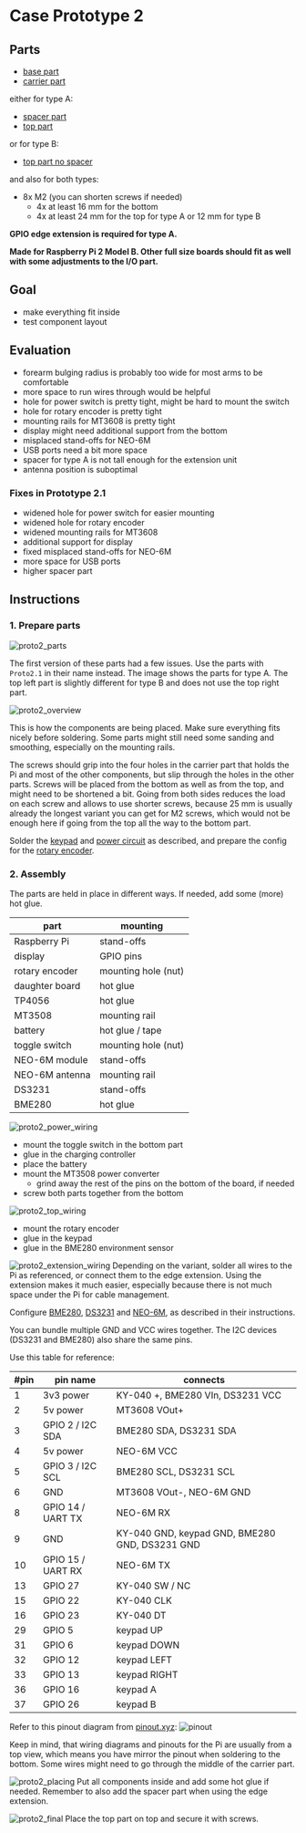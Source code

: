 Case Prototype 2
================

## Parts
* [base part](parts/Proto2.1-base.stl)
* [carrier part](parts/Proto2.1-carrier.stl)

either for type A:
* [spacer part](parts/Proto2.1-spacer.stl)
* [top part](parts/Proto2.1-top.stl)

or for type B:
* [top part no spacer](parts/Proto2.1-top-no-spacer.stl)

and also for both types:
* 8x M2 (you can shorten screws if needed)
  * 4x at least 16 mm for the bottom
  * 4x at least 24 mm for the top for type A or 12 mm for type B

**GPIO edge extension is required for type A.**

**Made for Raspberry Pi 2 Model B. Other full size boards should fit as well with some adjustments to the I/O part.**

## Goal

* make everything fit inside
* test component layout

## Evaluation

* forearm bulging radius is probably too wide for most arms to be comfortable
* more space to run wires through would be helpful
* hole for power switch is pretty tight, might be hard to mount the switch
* hole for rotary encoder is pretty tight
* mounting rails for MT3608 is pretty tight
* display might need additional support from the bottom
* misplaced stand-offs for NEO-6M
* USB ports need a bit more space
* spacer for type A is not tall enough for the extension unit
* antenna position is suboptimal

### Fixes in Prototype 2.1

* widened hole for power switch for easier mounting
* widened hole for rotary encoder
* widened mounting rails for MT3608
* additional support for display
* fixed misplaced stand-offs for NEO-6M
* more space for USB ports
* higher spacer part

## Instructions

### 1. Prepare parts

![proto2_parts](proto2_parts.jpg)

The first version of these parts had a few issues. Use the parts with ``Proto2.1`` in their name instead.
The image shows the parts for type A. The top left part is slightly different for type B and does not use the top right
part.

![proto2_overview](proto2_overview.jpg)

This is how the components are being placed. Make sure everything fits nicely before soldering. Some parts might still
need some sanding and smoothing, especially on the mounting rails.

The screws should grip into the four holes in the carrier part that holds the Pi and most of the other components, but
slip through the holes in the other parts. Screws will be placed from the bottom as well as from the top, and might need
to be shortened a bit. Going from both sides reduces the load on each screw and allows to use shorter screws, because
25 mm is usually already the longest variant you can get for M2 screws, which would not be enough here if going from the
top all the way to the bottom part.

Solder the [keypad](../keypad.md) and [power circuit](../power-circuit.md) as described, and prepare the config for the
[rotary encoder](../rotary-encoder.md).

### 2. Assembly

The parts are held in place in different ways. If needed, add some (more) hot glue.

| part           | mounting            |
|----------------|---------------------|
| Raspberry Pi   | stand-offs          |
| display        | GPIO pins           |
| rotary encoder | mounting hole (nut) |
| daughter board | hot glue            |
| TP4056         | hot glue            |
| MT3508         | mounting rail       |
| battery        | hot glue / tape     |
| toggle switch  | mounting hole (nut) | 
| NEO-6M module  | stand-offs          |
| NEO-6M antenna | mounting rail       |
| DS3231         | stand-offs          |
| BME280         | hot glue            |

![proto2_power_wiring](./proto2_power_wiring.jpg)
* mount the toggle switch in the bottom part
* glue in the charging controller
* place the battery
* mount the MT3508 power converter
  * grind away the rest of the pins on the bottom of the board, if needed
* screw both parts together from the bottom

![proto2_top_wiring](./proto2_top_wiring.jpg)
* mount the rotary encoder
* glue in the keypad
* glue in the BME280 environment sensor

![proto2_extension_wiring](./proto2_extension_wiring.jpg)
Depending on the variant, solder all wires to the Pi as referenced, or connect them to the edge extension. Using the
extension makes it much easier, especially because there is not much space under the Pi for cable management.

Configure [BME280](../BME280.md), [DS3231](../DS3231.md) and [NEO-6M](../NEO-6M.md), as described in their instructions.

You can bundle multiple GND and VCC wires together. The I2C devices (DS3231 and BME280) also share the same pins.

Use this table for reference:

| #pin | pin name          | connects                                       |
|------|-------------------|------------------------------------------------|
| 1    | 3v3 power         | KY-040 +, BME280 VIn, DS3231 VCC               |
| 2    | 5v power          | MT3608 VOut+                                   |
| 3    | GPIO 2 / I2C SDA  | BME280 SDA, DS3231 SDA                         |
| 4    | 5v power          | NEO-6M VCC                                     |
| 5    | GPIO 3 / I2C SCL  | BME280 SCL, DS3231 SCL                         |
| 6    | GND               | MT3608 VOut-, NEO-6M GND                       |
| 8    | GPIO 14 / UART TX | NEO-6M RX                                      |
| 9    | GND               | KY-040 GND, keypad GND, BME280 GND, DS3231 GND |
| 10   | GPIO 15 / UART RX | NEO-6M TX                                      |
| 13   | GPIO 27           | KY-040 SW / NC                                 |
| 15   | GPIO 22           | KY-040 CLK                                     |
| 16   | GPIO 23           | KY-040 DT                                      |
| 29   | GPIO 5            | keypad UP                                      |
| 31   | GPIO 6            | keypad DOWN                                    |
| 32   | GPIO 12           | keypad LEFT                                    |
| 33   | GPIO 13           | keypad RIGHT                                   |
| 36   | GPIO 16           | keypad A                                       |
| 37   | GPIO 26           | keypad B                                       |

Refer to this pinout diagram from [pinout.xyz](https://pinout.xyz/):
![pinout](../pinout.png)

Keep in mind, that wiring diagrams and pinouts for the Pi are usually from a top view, which means you have mirror the
pinout when soldering to the bottom. Some wires might need to go through the middle of the carrier part.

![proto2_placing](./proto2_placing.jpg)
Put all components inside and add some hot glue if needed. Remember to also add the spacer part when using the edge
extension.

![proto2_final](./proto2_final.jpg)
Place the top part on top and secure it with screws.
